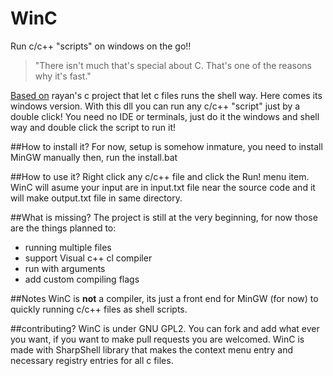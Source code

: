 # WinC
Run c/c++ "scripts" on windows on the go!!

> "There isn't much that's special about C. That's one of the reasons why it's fast."

[Based on](https://github.com/ryanmjacobs/c) rayan's c project that let c files runs the shell way.
Here comes its windows version.
With this dll you can run any c/c++ "script" just by a double click!
You need no IDE or terminals, just do it the windows and shell way and double click the script to run it!



##How to install it?
For now, setup is somehow inmature, you need to install MinGW manually then, run the install.bat

##How to use it?
Right click any c/c++ file and click the Run! menu item. WinC will asume your input are in input.txt file near
the source code and it will make output.txt file in same directory.

##What is missing?
The project is still at the very beginning, for now those are the things planned to:
- running multiple files
- support Visual c++ cl compiler
- run with arguments
- add custom compiling flags

##Notes
WinC is **not** a compiler, its just a front end for MinGW (for now) to quickly running c/c++ files as shell scripts.

##contributing?
WinC is under GNU GPL2. You can fork and add what ever you want, if you want to make pull requests you are welcomed.
WinC is made with SharpShell library that makes the context menu entry and necessary registry entries for all c files.
